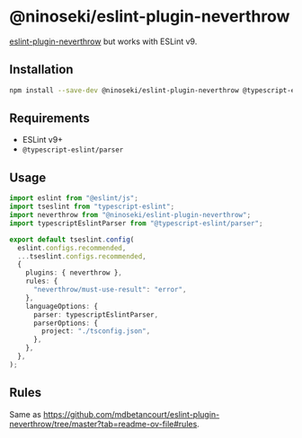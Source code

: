 # @ninoseki/eslint-plugin-neverthrow

[eslint-plugin-neverthrow](https://github.com/mdbetancourt/eslint-plugin-neverthrow) but works with ESLint v9.

## Installation

```bash
npm install --save-dev @ninoseki/eslint-plugin-neverthrow @typescript-eslint/parser
```

## Requirements

- ESLint v9+
- `@typescript-eslint/parser`

## Usage

```ts
import eslint from "@eslint/js";
import tseslint from "typescript-eslint";
import neverthrow from "@ninoseki/eslint-plugin-neverthrow";
import typescriptEslintParser from "@typescript-eslint/parser";

export default tseslint.config(
  eslint.configs.recommended,
  ...tseslint.configs.recommended,
  {
    plugins: { neverthrow },
    rules: {
      "neverthrow/must-use-result": "error",
    },
    languageOptions: {
      parser: typescriptEslintParser,
      parserOptions: {
        project: "./tsconfig.json",
      },
    },
  },
);
```

## Rules

Same as https://github.com/mdbetancourt/eslint-plugin-neverthrow/tree/master?tab=readme-ov-file#rules.
